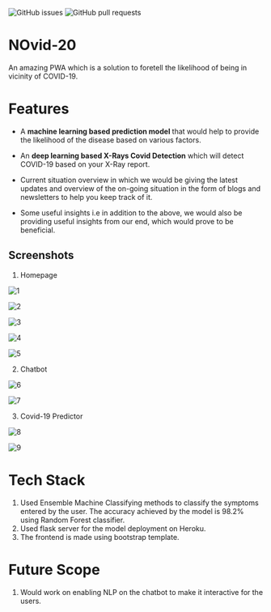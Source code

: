 ![GitHub issues](https://img.shields.io/github/issues/V2dha/NOvid-20) ![GitHub pull requests](https://img.shields.io/github/issues-pr/V2dha/NOvid-20)
# NOvid-20

An amazing PWA which is a solution to foretell the likelihood of being in vicinity of COVID-19.

# Features
* A **machine learning based prediction model** that would help to provide the likelihood of the disease based on various factors.

* An **deep learning based X-Rays Covid Detection** which will detect COVID-19 based on your X-Ray report.

* Current situation overview in which we would be giving the latest updates and overview of the on-going situation in the form of blogs and newsletters to help you keep track of it.

* Some useful insights i.e in addition to the above, we would also be providing useful insights from our end, which would prove to be beneficial.

## Screenshots
1. Homepage

![1](https://user-images.githubusercontent.com/50369708/98961517-a7903780-252b-11eb-9ac1-f23b398755db.PNG)

![2](https://user-images.githubusercontent.com/50369708/98961523-a959fb00-252b-11eb-91a1-ddd273b97693.PNG)

![3](https://user-images.githubusercontent.com/50369708/98961527-aa8b2800-252b-11eb-97dc-059453d3980c.PNG)

![4](https://user-images.githubusercontent.com/50369708/98961531-abbc5500-252b-11eb-9852-75481aa46074.PNG)

![5](https://user-images.githubusercontent.com/50369708/98961535-ac54eb80-252b-11eb-886b-2eb0f5a9d52c.PNG)

2. Chatbot

![6](https://user-images.githubusercontent.com/50369708/98961540-ad861880-252b-11eb-9552-4b2eee2ce0a6.PNG)

![7](https://user-images.githubusercontent.com/50369708/98961546-af4fdc00-252b-11eb-9d3f-8862629c03b8.PNG)

3. Covid-19 Predictor

![8](https://user-images.githubusercontent.com/50369708/98961552-b0810900-252b-11eb-9594-e5c0656fda3c.PNG)

![9](https://user-images.githubusercontent.com/50369708/98961564-b2e36300-252b-11eb-88e5-87f867187cc1.PNG)

# Tech Stack
1. Used Ensemble Machine Classifying methods to classify the symptoms entered by the user. The accuracy achieved by the model is 98.2% using Random Forest classifier.
2. Used flask server for the model deployment on Heroku.
3. The frontend is made using bootstrap template.


# Future Scope
1. Would work on enabling NLP on the chatbot to make it interactive for the users.


